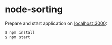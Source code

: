 # node-sorting

Prepare and start application on [localhost:3000](http://localhost:3000):

```bash
$ npm install
$ npm start
```
